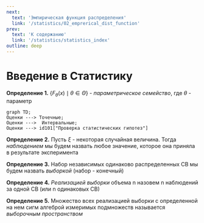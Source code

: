 ```yaml
---
next:
  text: 'Эмпирическая функция распределения'
  link: '/statistics/02_emprerical_dist_function'
prev:
  text: 'К содержанию'
  link: '/statistics/statistics_index'
outline: deep
---
```


# Введение в Статистику

**Определение 1.** $\{F_{\theta}(x) \mid \theta \in \Theta\}$ - *параметрическое семейство*, где $\theta$ - параметр

```mermaid
graph TD;
Оценки ---> Точечные;
Оценки --->  Интервальные;
Оценки ---> id101["Проверка статистических гипотез"]
```

**Определение 2.** Пусть $\xi$ - некоторая случайная величина. Тогда *наблюдением* мы будем назвать любое значение, которое она приняла в результате эксперимента

**Определение 3.** Набор независимых одинаково распределенных СВ мы будем назвать *выборкой* (набор - конечный)

**Определение 4.** *Реализацией выборки* объема n назовем n наблюдений за одной СВ (или n одинаковых СВ)

**Определение 5.** Множество всех реализацией выборки с определенной на нем сигм алгеброй измеримых подмножеств называется *выборочным пространством*
